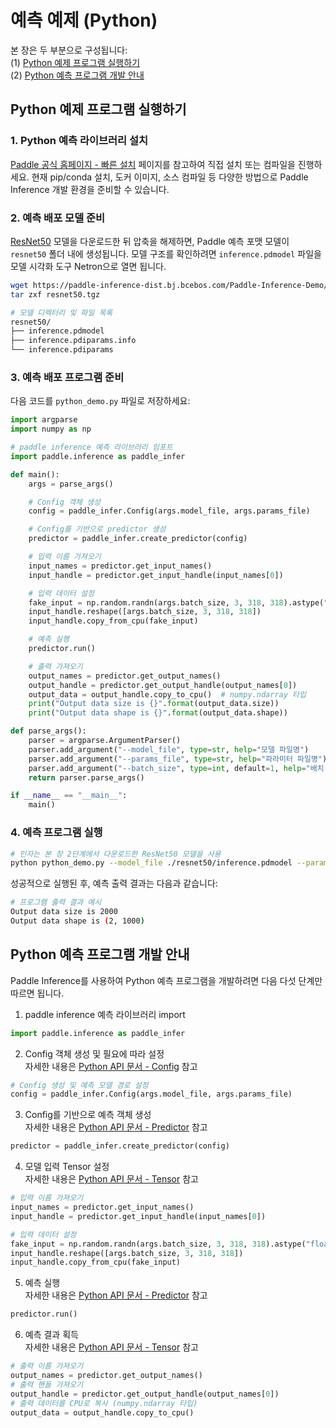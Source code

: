 # 예측 예제 (Python)

본 장은 두 부분으로 구성됩니다:  
(1) [Python 예제 프로그램 실행하기](#id1)  
(2) [Python 예측 프로그램 개발 안내](#id6)

## Python 예제 프로그램 실행하기

### 1. Python 예측 라이브러리 설치

[Paddle 공식 홈페이지 - 빠른 설치](https://www.paddlepaddle.org.cn/install/quick) 페이지를 참고하여 직접 설치 또는 컴파일을 진행하세요. 현재 pip/conda 설치, 도커 이미지, 소스 컴파일 등 다양한 방법으로 Paddle Inference 개발 환경을 준비할 수 있습니다.

### 2. 예측 배포 모델 준비

[ResNet50](https://paddle-inference-dist.bj.bcebos.com/Paddle-Inference-Demo/resnet50.tgz) 모델을 다운로드한 뒤 압축을 해제하면, Paddle 예측 포맷 모델이 `resnet50` 폴더 내에 생성됩니다. 모델 구조를 확인하려면 `inference.pdmodel` 파일을 모델 시각화 도구 Netron으로 열면 됩니다.

```bash
wget https://paddle-inference-dist.bj.bcebos.com/Paddle-Inference-Demo/resnet50.tgz
tar zxf resnet50.tgz

# 모델 디렉터리 및 파일 목록
resnet50/
├── inference.pdmodel
├── inference.pdiparams.info
└── inference.pdiparams
```

### 3. 예측 배포 프로그램 준비

다음 코드를 `python_demo.py` 파일로 저장하세요:

```python
import argparse
import numpy as np

# paddle inference 예측 라이브러리 임포트
import paddle.inference as paddle_infer

def main():
    args = parse_args()

    # Config 객체 생성
    config = paddle_infer.Config(args.model_file, args.params_file)

    # Config를 기반으로 predictor 생성
    predictor = paddle_infer.create_predictor(config)

    # 입력 이름 가져오기
    input_names = predictor.get_input_names()
    input_handle = predictor.get_input_handle(input_names[0])

    # 입력 데이터 설정
    fake_input = np.random.randn(args.batch_size, 3, 318, 318).astype("float32")
    input_handle.reshape([args.batch_size, 3, 318, 318])
    input_handle.copy_from_cpu(fake_input)

    # 예측 실행
    predictor.run()

    # 출력 가져오기
    output_names = predictor.get_output_names()
    output_handle = predictor.get_output_handle(output_names[0])
    output_data = output_handle.copy_to_cpu()  # numpy.ndarray 타입
    print("Output data size is {}".format(output_data.size))
    print("Output data shape is {}".format(output_data.shape))

def parse_args():
    parser = argparse.ArgumentParser()
    parser.add_argument("--model_file", type=str, help="모델 파일명")
    parser.add_argument("--params_file", type=str, help="파라미터 파일명")
    parser.add_argument("--batch_size", type=int, default=1, help="배치 크기")
    return parser.parse_args()

if __name__ == "__main__":
    main()
```

### 4. 예측 프로그램 실행

```bash
# 인자는 본 장 2단계에서 다운로드한 ResNet50 모델을 사용
python python_demo.py --model_file ./resnet50/inference.pdmodel --params_file ./resnet50/inference.pdiparams --batch_size 2
```

성공적으로 실행된 후, 예측 출력 결과는 다음과 같습니다:

```bash
# 프로그램 출력 결과 예시
Output data size is 2000
Output data shape is (2, 1000)
```

## Python 예측 프로그램 개발 안내

Paddle Inference를 사용하여 Python 예측 프로그램을 개발하려면 다음 다섯 단계만 따르면 됩니다.

1. paddle inference 예측 라이브러리 import

```python
import paddle.inference as paddle_infer
```

2. Config 객체 생성 및 필요에 따라 설정  
자세한 내용은 [Python API 문서 - Config](../api_reference/python_api_doc/Config_index) 참고

```python
# Config 생성 및 예측 모델 경로 설정
config = paddle_infer.Config(args.model_file, args.params_file)
```

3. Config를 기반으로 예측 객체 생성  
자세한 내용은 [Python API 문서 - Predictor](../api_reference/python_api_doc/Predictor) 참고

```python
predictor = paddle_infer.create_predictor(config)
```

4. 모델 입력 Tensor 설정  
자세한 내용은 [Python API 문서 - Tensor](../api_reference/python_api_doc/Tensor) 참고

```python
# 입력 이름 가져오기
input_names = predictor.get_input_names()
input_handle = predictor.get_input_handle(input_names[0])

# 입력 데이터 설정
fake_input = np.random.randn(args.batch_size, 3, 318, 318).astype("float32")
input_handle.reshape([args.batch_size, 3, 318, 318])
input_handle.copy_from_cpu(fake_input)
```

5. 예측 실행  
자세한 내용은 [Python API 문서 - Predictor](../api_reference/python_api_doc/Predictor) 참고

```python
predictor.run()
```

6. 예측 결과 획득  
자세한 내용은 [Python API 문서 - Tensor](../api_reference/python_api_doc/Tensor) 참고

```python
# 출력 이름 가져오기
output_names = predictor.get_output_names()
# 출력 핸들 가져오기
output_handle = predictor.get_output_handle(output_names[0])
# 출력 데이터를 CPU로 복사 (numpy.ndarray 타입)
output_data = output_handle.copy_to_cpu()
```
